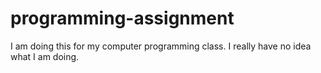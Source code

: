 # programming-assignment

I am doing this for my computer programming class. 
I really have no idea what I am doing. 
